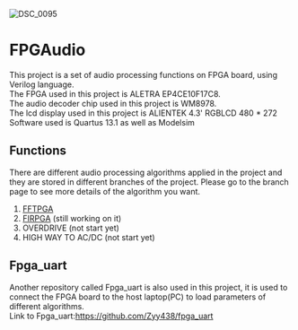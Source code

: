 ![DSC_0095](https://user-images.githubusercontent.com/73535458/124514099-ddfa2a00-de0e-11eb-9fba-dc51d72d24b0.jpg)


# FPGAudio

This project is a set of audio processing functions on FPGA board, using Verilog language.  
The FPGA used in this project is ALETRA EP4CE10F17C8.  
The audio decoder chip used in this project is WM8978.  
The lcd display used in this project is ALIENTEK 4.3' RGBLCD 480 * 272  
Software used is Quartus 13.1 as well as Modelsim  

## Functions

There are different audio processing algorithms applied in the project and they are stored in different branches of the project. Please go to the branch page to see more details of the algorithm you want.
1. [FFTPGA](https://github.com/Zyy438/FPGAudio/tree/FFTPGA)  
2. [FIRPGA](https://github.com/Zyy438/FPGAudio/tree/FIRPGA) (still working on it)
3. OVERDRIVE (not start yet)
5. HIGH WAY TO AC/DC (not start yet)

## Fpga_uart

Another repository called Fpga_uart is also used in this project, it is used to connect the FPGA board to the host laptop(PC) to load parameters of different algorithms.  
Link to Fpga_uart:https://github.com/Zyy438/fpga_uart

